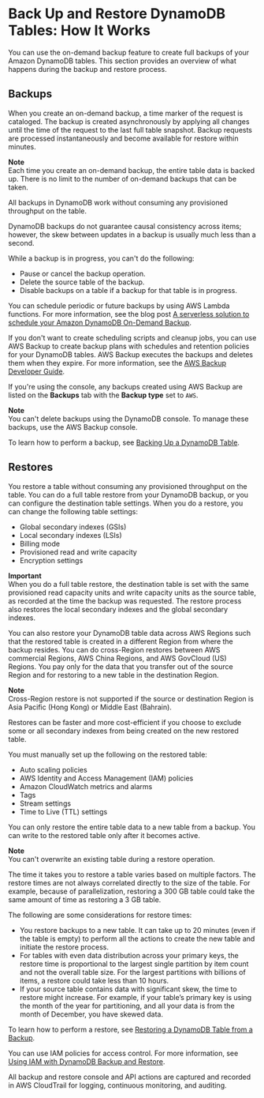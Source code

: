 # Back Up and Restore DynamoDB Tables: How It Works<a name="backuprestore_HowItWorks"></a>

You can use the on\-demand backup feature to create full backups of your Amazon DynamoDB tables\. This section provides an overview of what happens during the backup and restore process\.

## Backups<a name="backuprestore_HowItWorks-backup"></a>

When you create an on\-demand backup, a time marker of the request is cataloged\. The backup is created asynchronously by applying all changes until the time of the request to the last full table snapshot\. Backup requests are processed instantaneously and become available for restore within minutes\.

**Note**  
Each time you create an on\-demand backup, the entire table data is backed up\. There is no limit to the number of on\-demand backups that can be taken\.

All backups in DynamoDB work without consuming any provisioned throughput on the table\.

DynamoDB backups do not guarantee causal consistency across items; however, the skew between updates in a backup is usually much less than a second\.

While a backup is in progress, you can't do the following:
+ Pause or cancel the backup operation\.
+ Delete the source table of the backup\.
+ Disable backups on a table if a backup for that table is in progress\.

You can schedule periodic or future backups by using AWS Lambda functions\. For more information, see the blog post [A serverless solution to schedule your Amazon DynamoDB On\-Demand Backup](https://aws.amazon.com/blogs/database/a-serverless-solution-to-schedule-your-amazon-dynamodb-on-demand-backup/)\.

If you don't want to create scheduling scripts and cleanup jobs, you can use AWS Backup to create backup plans with schedules and retention policies for your DynamoDB tables\. AWS Backup executes the backups and deletes them when they expire\. For more information, see the [AWS Backup Developer Guide](https://docs.aws.amazon.com/aws-backup/latest/devguide/whatisbackup.html)\.

If you're using the console, any backups created using AWS Backup are listed on the **Backups** tab with the **Backup type** set to `AWS`\.

**Note**  
You can't delete backups using the DynamoDB console\. To manage these backups, use the AWS Backup console\.

To learn how to perform a backup, see [Backing Up a DynamoDB Table](Backup.Tutorial.md)\.

## Restores<a name="backuprestore_HowItWorks-restore"></a>

You restore a table without consuming any provisioned throughput on the table\. You can do a full table restore from your DynamoDB backup, or you can configure the destination table settings\. When you do a restore, you can change the following table settings:
+ Global secondary indexes \(GSIs\)
+ Local secondary indexes \(LSIs\)
+ Billing mode
+ Provisioned read and write capacity
+ Encryption settings

**Important**  
When you do a full table restore, the destination table is set with the same provisioned read capacity units and write capacity units as the source table, as recorded at the time the backup was requested\. The restore process also restores the local secondary indexes and the global secondary indexes\.

You can also restore your DynamoDB table data across AWS Regions such that the restored table is created in a different Region from where the backup resides\. You can do cross\-Region restores between AWS commercial Regions, AWS China Regions, and AWS GovCloud \(US\) Regions\. You pay only for the data that you transfer out of the source Region and for restoring to a new table in the destination Region\.

**Note**  
Cross\-Region restore is not supported if the source or destination Region is Asia Pacific \(Hong Kong\) or Middle East \(Bahrain\)\.

Restores can be faster and more cost\-efficient if you choose to exclude some or all secondary indexes from being created on the new restored table\.

You must manually set up the following on the restored table:
+ Auto scaling policies
+ AWS Identity and Access Management \(IAM\) policies
+ Amazon CloudWatch metrics and alarms
+ Tags
+ Stream settings
+ Time to Live \(TTL\) settings

You can only restore the entire table data to a new table from a backup\. You can write to the restored table only after it becomes active\.

**Note**  
 You can't overwrite an existing table during a restore operation\.

The time it takes you to restore a table varies based on multiple factors\. The restore times are not always correlated directly to the size of the table\. For example, because of parallelization, restoring a 300 GB table could take the same amount of time as restoring a 3 GB table\.

The following are some considerations for restore times:
+ You restore backups to a new table\. It can take up to 20 minutes \(even if the table is empty\) to perform all the actions to create the new table and initiate the restore process\.
+ For tables with even data distribution across your primary keys, the restore time is proportional to the largest single partition by item count and not the overall table size\. For the largest partitions with billions of items, a restore could take less than 10 hours\.
+ If your source table contains data with significant skew, the time to restore might increase\. For example, if your table’s primary key is using the month of the year for partitioning, and all your data is from the month of December, you have skewed data\.

To learn how to perform a restore, see [Restoring a DynamoDB Table from a Backup](Restore.Tutorial.md)\.

You can use IAM policies for access control\. For more information, see [Using IAM with DynamoDB Backup and Restore](backuprestore_IAM.md)\.

All backup and restore console and API actions are captured and recorded in AWS CloudTrail for logging, continuous monitoring, and auditing\.